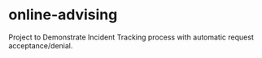 # online-advising
Project to Demonstrate Incident Tracking process with automatic request acceptance/denial.
